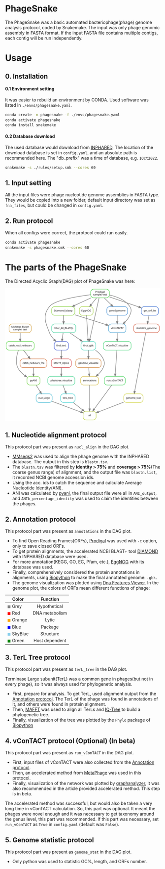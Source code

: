 # PhageSnake
The PhageSnake was a basic automated bacteriophage(phage) genome analysis protocol, coded by Snakemake.
The input was only phage genomic assembly in FASTA format.
If the input FASTA file contains multiple contigs, each contig will be run independently.

# Usage
## 0. Installation
#### 0.1 Environment setting

It was easier to rebuild an environment by CONDA.
Used software was listed in `./envs/phagesnake.yaml`.

```bash
conda create -n phagesnake -f ./envs/phagesnake.yaml
conda activate phagesnake
conda install snakemake
```

#### 0.2 Database download

The used database would download from [INPHARED](https://github.com/RyanCook94/inphared).
The location of the download database is set in `config.yaml`, and an absolute path is recommended here.
The "db_prefix" was a time of database, e.g. `1Oct2022`.

```bash
snakemake -s ./rules/setup.smk --cores 60
```

## 1. Input setting
All the input files were phage nucleotide genome assemblies in FASTA type.
They would be copied into a new folder, default input directory was set as `fna_files`, but could be changed in `config.yaml`.

## 2. Run protocol
When all configs were correct, the protocol could run easily.

```bash
conda activate phagesnake
snakemake -s phagesnake.smk --cores 60
```

# The parts of the PhageSnake
The Directed Acyclic Graph(DAG) plot of PhageSnake was here:

![dag](dag.svg)

## 1. Nucleotide alignment protocol
This protocol part was present as `nucl_align` in the DAG plot.

- [MMseqs2](https://github.com/soedinglab/MMseqs2) was used to align the phage genome with the INPHARED database. The output in this step is `blastn.tsv`.
- The `blastn.tsv` was filtered by **identity > 75%** and **coverage > 75%**(The coarse genus range) of alignment, and the output file was `blastn.list`, it recorded NCBI genome accession ids.
- Using the acc. ids to catch the sequence and calculate Average Nucleotide Identity(ANI).
- ANI was calculated by [pyani](https://github.com/widdowquinn/pyani), the final output file were all in `ANI_output`, and `ANIb_percentage_identity` was used to claim the identities between the phages.

## 2. Annotation protocol
This protocol part was present as `annotations` in the DAG plot.

- To find Open Reading Frames(ORFs), [Prodigal](https://github.com/hyattpd/Prodigal) was used with `-c` option, only to save closed ORFs.
- To get protein alignments, the accelerated NCBI BLAST+ tool [DIAMOND](https://github.com/bbuchfink/diamond) with INPHARED database were used.
- For more annotation(KEGG, GO, EC, Pfam, etc.), [EggNOG](https://github.com/eggnogdb/eggnog-mapper) with its database was used.
- Finally, comprehensively considered the protein annotations in alignments, using [Biopython](https://github.com/biopython/biopython) to make the final annotated genome: `.gbk`.
- The genome visualization was plotted using [Dna Features Viewer](https://github.com/Edinburgh-Genome-Foundry/DnaFeaturesViewer). In the genome plot, the colors of ORFs mean different functions of phage:

| Color                                             |    Function    |
| ------------------------------------------------- | :------------: |
| <font color="grey">$\blacksquare$</font> Grey       |  Hypothetical  |
| <font color="red">$\blacksquare$</font> Red         | DNA metabolism |
| <font color="orange">$\blacksquare$</font> Orange   |     Lytic      |
| <font color="blue">$\blacksquare$</font> Blue       |    Package     |
| <font color="skyblue">$\blacksquare$</font> SkyBlue |   Structure    |
| <font color="Green">$\blacksquare$</font>  Green    | Host dependent |

## 3. TerL Tree protocol
This protocol part was present as `terL_tree` in the DAG plot.

Terminase Large subunit(TerL) was a common gene in phages(but not in every phage), so it was always used for phylogenetic analysis.

- First, prepare for analysis. To get TerL, used alignment output from the [Annotation protocol](#2-annotation-protocol). The TerL of the phage was found in annotations of it, and others were found in protein alignment.
- Then, [MAFFT](https://github.com/GSLBiotech/mafft) was used to align all TerLs and [IQ-Tree](https://github.com/iqtree/iqtree2) to build a phylogenetic tree.
- Finally, visualization of the tree was plotted by the `Phylo` package of [Biopython](https://github.com/biopython/biopython)

## 4. vConTACT protocol (Optional) (In beta)
This protocol part was present as `run_vConTACT` in the DAG plot.

- First, input files of vConTACT were also collected from the [Annotation protocol](#2-annotation-protocol).
- Then, an accelerated method from [MetaPhage](https://github.com/MattiaPandolfoVR/MetaPhage) was used in this protocol.
- Finally, visualization of the network was plotted by [graphanalyzer](https://github.com/lazzarigioele/graphanalyzer), it was also recommended in the article provided accelerated method. This step is in beta.

The accelerated method was successful, but would also be taken a very long time in vConTACT calculation. So, this part was optional. It meant the phages were novel enough and it was necessary to get taxonomy around the genus level, this part was recommended.
If this part was necessary, set `run_vConTACT` as `True` in `config.yaml` (default was `False`).

 ## 5. Genome statistic protocol
This protocol part was present as `genome_stat` in the DAG plot.

- Only python was used to statistic GC%, length, and ORFs number.